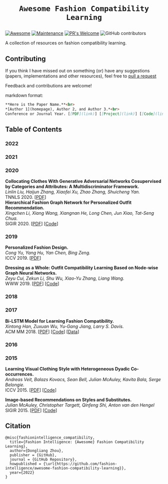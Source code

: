 
# <p align=center>`Awesome Fashion Compatibility Learning`</p>
[![Awesome](https://cdn.rawgit.com/sindresorhus/awesome/d7305f38d29fed78fa85652e3a63e154dd8e8829/media/badge.svg)](https://github.com/sindresorhus/awesome)
[![Maintenance](https://img.shields.io/badge/Maintained%3F-yes-blue.svg)](https://GitHub.com/Naereen/StrapDown.js/graphs/commit-activity)
[![PR's Welcome](https://img.shields.io/badge/PRs-welcome-blue.svg?style=flat)](http://makeapullrequest.com)
![GitHub contributors](https://img.shields.io/github/contributors/fashion-intelligence/awesome-fashion-compatibility-learning?color=blue)

A collection of resources on fashion compatibility learning. 


## Contributing

If you think I have missed out on something (or) have any suggestions (papers, implementations and other resources), feel free to [pull a request](https://github.com/fashion-intelligence/awesome-fashion-compatibility-learning/pulls)

Feedback and contributions are welcome!

markdown format:
``` markdown
**Here is the Paper Name.**<br>
*[Author 1](homepage), Author 2, and Author 3.*<br>
Conference or Journal Year. [[PDF](link)] [[Project](link)] [[Code](link)] [[Video](link)] [[Data](link)]
```

## Table of Contents

### 2022

### 2021

### 2020
**Collocating Clothes With Generative Adversarial Networks Cosupervised by Categories and Attributes: A Multidiscriminator Framework.** <br> 
*Linlin Liu, Haijun Zhang, Xiaofei Xu, Zhao Zhang, Shuicheng Yan.*<br>
TNNLS 2020. [[PDF](https://ieeexplore.ieee.org/document/8891673)]<br>
**Hierarchical Fashion Graph Network for Personalized Outfit Recommendation.** <br> 
*Xingchen Li, Xiang Wang, Xiangnan He, Long Chen, Jun Xiao, Tat-Seng Chua.*<br>
SIGIR 2020. [[PDF](https://dl.acm.org/doi/10.1145/3397271.3401080)] [[Code](https://github.com/xcppy/hierarchical_fashion_graph_network)]<br>

### 2019
**Personalized Fashion Design.** <br> 
*Cong Yu, Yang Hu, Yan Chen, Bing Zeng.*<br>
ICCV 2019. [[PDF](https://ieeexplore.ieee.org/document/9010857)]<br>

**Dressing as a Whole: Outfit Compatibility Learning Based on Node-wise Graph Neural Networks.** <br> 
*Zeyu Cui, Zekun Li, Shu Wu, Xiao-Yu Zhang, Liang Wang.*<br>
WWW 2019. [[PDF](https://dl.acm.org/doi/fullHtml/10.1145/3308558.3313444)] [[Code](https://github.com/CRIPAC-DIG/NGNN)]<br>
### 2018

### 2017



**Bi-LSTM Model for Learning Fashion Compatibility.** <br> 
*Xintong Han, Zuxuan Wu, Yu-Gang Jiang, Larry S. Davis.*<br>
ACM MM 2018. [[PDF](https://dl.acm.org/doi/10.1145/3123266.3123394)] [[Code](https://github.com/xthan/polyvore)] [[Data](https://github.com/xthan/polyvore-dataset)]<br>

### 2016

### 2015
**Learning Visual Clothing Style with Heterogeneous Dyadic Co-occurrences.** <br>
*Andreas Veit, Balazs Kovacs, Sean Bell, Julian McAuley, Kavita Bala, Serge Belongie.*<br>
ICCV 2015. [[PDF](https://ieeexplore.ieee.org/document/7410884)] [[Code](https://github.com/appier/compatibility-family-learning)]<br>

**Image-based Recommendations on Styles and Substitutes.**<br> 
*Julian McAuley, Christopher Targett, Qinfeng Shi, Anton van den Hengel*<br>
SIGIR 2015. [[PDF](https://dl.acm.org/doi/10.1145/2766462.2767755)] [[Code](https://cseweb.ucsd.edu/~jmcauley/code/imageGraph.tar.gz)]<br>


## Citation

```
@misc{fashionintelligence_compatibility,
  title={Fashion Intelligence: {Awesome} Fashion Compatibility Learning},
  author={Dongliang Zhou},
  publisher = {GitHub},
  journal = {GitHub Repository},
  howpublished = {\url{https://github.com/fashion-intelligence/awesome-fashion-compatibility-learning}},
  year={2022}
}
```
